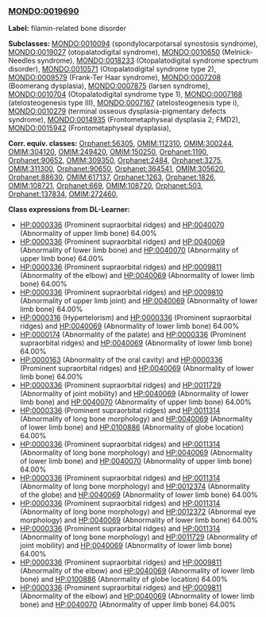 
### [MONDO:0019690](http://purl.obolibrary.org/obo/MONDO_0019690)
**Label:** filamin-related bone disorder

**Subclasses:** [MONDO:0010094](http://purl.obolibrary.org/obo/MONDO_0010094) (spondylocarpotarsal synostosis syndrome), [MONDO:0019027](http://purl.obolibrary.org/obo/MONDO_0019027) (otopalatodigital syndrome), [MONDO:0010650](http://purl.obolibrary.org/obo/MONDO_0010650) (Melnick-Needles syndrome), [MONDO:0018233](http://purl.obolibrary.org/obo/MONDO_0018233) (Otopalatodigital syndrome spectrum disorder), [MONDO:0010571](http://purl.obolibrary.org/obo/MONDO_0010571) (Otopalatodigital syndrome type 2), [MONDO:0009579](http://purl.obolibrary.org/obo/MONDO_0009579) (Frank-Ter Haar syndrome), [MONDO:0007208](http://purl.obolibrary.org/obo/MONDO_0007208) (Boomerang dysplasia), [MONDO:0007875](http://purl.obolibrary.org/obo/MONDO_0007875) (larsen syndrome), [MONDO:0010704](http://purl.obolibrary.org/obo/MONDO_0010704) (Otopalatodigital syndrome type 1), [MONDO:0007168](http://purl.obolibrary.org/obo/MONDO_0007168) (atelosteogenesis type III), [MONDO:0007167](http://purl.obolibrary.org/obo/MONDO_0007167) (atelosteogenesis type i), [MONDO:0010279](http://purl.obolibrary.org/obo/MONDO_0010279) (terminal osseous dysplasia-pigmentary defects syndrome), [MONDO:0014935](http://purl.obolibrary.org/obo/MONDO_0014935) (Frontometaphyseal dysplasia 2; FMD2), [MONDO:0015942](http://purl.obolibrary.org/obo/MONDO_0015942) (Frontometaphyseal dysplasia), 

**Corr. equiv. classes:** [Orphanet:56305](http://www.orpha.net/ORDO/Orphanet_56305), [OMIM:112310](http://purl.obolibrary.org/obo/OMIM_112310), [OMIM:300244](http://purl.obolibrary.org/obo/OMIM_300244), [OMIM:304120](http://purl.obolibrary.org/obo/OMIM_304120), [OMIM:249420](http://purl.obolibrary.org/obo/OMIM_249420), [OMIM:150250](http://purl.obolibrary.org/obo/OMIM_150250), [Orphanet:1190](http://www.orpha.net/ORDO/Orphanet_1190), [Orphanet:90652](http://www.orpha.net/ORDO/Orphanet_90652), [OMIM:309350](http://purl.obolibrary.org/obo/OMIM_309350), [Orphanet:2484](http://www.orpha.net/ORDO/Orphanet_2484), [Orphanet:3275](http://www.orpha.net/ORDO/Orphanet_3275), [OMIM:311300](http://purl.obolibrary.org/obo/OMIM_311300), [Orphanet:90650](http://www.orpha.net/ORDO/Orphanet_90650), [Orphanet:364541](http://www.orpha.net/ORDO/Orphanet_364541), [OMIM:305620](http://purl.obolibrary.org/obo/OMIM_305620), [Orphanet:88630](http://www.orpha.net/ORDO/Orphanet_88630), [OMIM:617137](http://purl.obolibrary.org/obo/OMIM_617137), [Orphanet:1263](http://www.orpha.net/ORDO/Orphanet_1263), [Orphanet:1826](http://www.orpha.net/ORDO/Orphanet_1826), [OMIM:108721](http://purl.obolibrary.org/obo/OMIM_108721), [Orphanet:669](http://www.orpha.net/ORDO/Orphanet_669), [OMIM:108720](http://purl.obolibrary.org/obo/OMIM_108720), [Orphanet:503](http://www.orpha.net/ORDO/Orphanet_503), [Orphanet:137834](http://www.orpha.net/ORDO/Orphanet_137834), [OMIM:272460](http://purl.obolibrary.org/obo/OMIM_272460), 

**Class expressions from DL-Learner:**

- [HP:0000336](http://purl.obolibrary.org/obo/HP_0000336) (Prominent supraorbital ridges) and [HP:0040070](http://purl.obolibrary.org/obo/HP_0040070) (Abnormality of upper limb bone) 64.00%
- [HP:0000336](http://purl.obolibrary.org/obo/HP_0000336) (Prominent supraorbital ridges) and [HP:0040069](http://purl.obolibrary.org/obo/HP_0040069) (Abnormality of lower limb bone) and [HP:0040070](http://purl.obolibrary.org/obo/HP_0040070) (Abnormality of upper limb bone) 64.00%
- [HP:0000336](http://purl.obolibrary.org/obo/HP_0000336) (Prominent supraorbital ridges) and [HP:0009811](http://purl.obolibrary.org/obo/HP_0009811) (Abnormality of the elbow) and [HP:0040069](http://purl.obolibrary.org/obo/HP_0040069) (Abnormality of lower limb bone) 64.00%
- [HP:0000336](http://purl.obolibrary.org/obo/HP_0000336) (Prominent supraorbital ridges) and [HP:0009810](http://purl.obolibrary.org/obo/HP_0009810) (Abnormality of upper limb joint) and [HP:0040069](http://purl.obolibrary.org/obo/HP_0040069) (Abnormality of lower limb bone) 64.00%
- [HP:0000316](http://purl.obolibrary.org/obo/HP_0000316) (Hypertelorism) and [HP:0000336](http://purl.obolibrary.org/obo/HP_0000336) (Prominent supraorbital ridges) and [HP:0040069](http://purl.obolibrary.org/obo/HP_0040069) (Abnormality of lower limb bone) 64.00%
- [HP:0000174](http://purl.obolibrary.org/obo/HP_0000174) (Abnormality of the palate) and [HP:0000336](http://purl.obolibrary.org/obo/HP_0000336) (Prominent supraorbital ridges) and [HP:0040069](http://purl.obolibrary.org/obo/HP_0040069) (Abnormality of lower limb bone) 64.00%
- [HP:0000163](http://purl.obolibrary.org/obo/HP_0000163) (Abnormality of the oral cavity) and [HP:0000336](http://purl.obolibrary.org/obo/HP_0000336) (Prominent supraorbital ridges) and [HP:0040069](http://purl.obolibrary.org/obo/HP_0040069) (Abnormality of lower limb bone) 64.00%
- [HP:0000336](http://purl.obolibrary.org/obo/HP_0000336) (Prominent supraorbital ridges) and [HP:0011729](http://purl.obolibrary.org/obo/HP_0011729) (Abnormality of joint mobility) and [HP:0040069](http://purl.obolibrary.org/obo/HP_0040069) (Abnormality of lower limb bone) and [HP:0040070](http://purl.obolibrary.org/obo/HP_0040070) (Abnormality of upper limb bone) 64.00%
- [HP:0000336](http://purl.obolibrary.org/obo/HP_0000336) (Prominent supraorbital ridges) and [HP:0011314](http://purl.obolibrary.org/obo/HP_0011314) (Abnormality of long bone morphology) and [HP:0040069](http://purl.obolibrary.org/obo/HP_0040069) (Abnormality of lower limb bone) and [HP:0100886](http://purl.obolibrary.org/obo/HP_0100886) (Abnormality of globe location) 64.00%
- [HP:0000336](http://purl.obolibrary.org/obo/HP_0000336) (Prominent supraorbital ridges) and [HP:0011314](http://purl.obolibrary.org/obo/HP_0011314) (Abnormality of long bone morphology) and [HP:0040069](http://purl.obolibrary.org/obo/HP_0040069) (Abnormality of lower limb bone) and [HP:0040070](http://purl.obolibrary.org/obo/HP_0040070) (Abnormality of upper limb bone) 64.00%
- [HP:0000336](http://purl.obolibrary.org/obo/HP_0000336) (Prominent supraorbital ridges) and [HP:0011314](http://purl.obolibrary.org/obo/HP_0011314) (Abnormality of long bone morphology) and [HP:0012374](http://purl.obolibrary.org/obo/HP_0012374) (Abnormality of the globe) and [HP:0040069](http://purl.obolibrary.org/obo/HP_0040069) (Abnormality of lower limb bone) 64.00%
- [HP:0000336](http://purl.obolibrary.org/obo/HP_0000336) (Prominent supraorbital ridges) and [HP:0011314](http://purl.obolibrary.org/obo/HP_0011314) (Abnormality of long bone morphology) and [HP:0012372](http://purl.obolibrary.org/obo/HP_0012372) (Abnormal eye morphology) and [HP:0040069](http://purl.obolibrary.org/obo/HP_0040069) (Abnormality of lower limb bone) 64.00%
- [HP:0000336](http://purl.obolibrary.org/obo/HP_0000336) (Prominent supraorbital ridges) and [HP:0011314](http://purl.obolibrary.org/obo/HP_0011314) (Abnormality of long bone morphology) and [HP:0011729](http://purl.obolibrary.org/obo/HP_0011729) (Abnormality of joint mobility) and [HP:0040069](http://purl.obolibrary.org/obo/HP_0040069) (Abnormality of lower limb bone) 64.00%
- [HP:0000336](http://purl.obolibrary.org/obo/HP_0000336) (Prominent supraorbital ridges) and [HP:0009811](http://purl.obolibrary.org/obo/HP_0009811) (Abnormality of the elbow) and [HP:0040069](http://purl.obolibrary.org/obo/HP_0040069) (Abnormality of lower limb bone) and [HP:0100886](http://purl.obolibrary.org/obo/HP_0100886) (Abnormality of globe location) 64.00%
- [HP:0000336](http://purl.obolibrary.org/obo/HP_0000336) (Prominent supraorbital ridges) and [HP:0009811](http://purl.obolibrary.org/obo/HP_0009811) (Abnormality of the elbow) and [HP:0040069](http://purl.obolibrary.org/obo/HP_0040069) (Abnormality of lower limb bone) and [HP:0040070](http://purl.obolibrary.org/obo/HP_0040070) (Abnormality of upper limb bone) 64.00%


